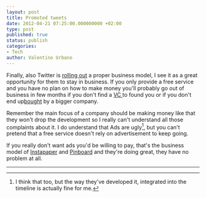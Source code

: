 ```yaml
---
layout: post
title: Promoted tweets
date: 2012-04-21 07:25:00.000000000 +02:00
type: post
published: true
status: publish
categories:
- Tech
author: Valentino Urbano 
---
```


Finally, also Twitter is [rolling out][0] a proper business model, I see it as a great opportunity for them to stay in business. If you only provide a free service and you have no plan on how to make money you'll probably go out of business in few months if you don't find a [VC ][1]to found you or if you don't end up[bought][2] by a bigger company.

Remember the main focus of a company should be making money like that they won't drop the development so I really can't understand all those complaints about it. I do understand that Ads are ugly[^1], but you can't pretend that a free service doesn't rely on advertisement to keep going.

If you really don't want ads you'd be willing to pay, that's the business model of [Instapaper][4] and [Pinboard][5] and they're doing great, they have no problem at all.

---

[^1]: I think that too, but the way they've developed it, integrated into the timeline is actually fine for me.


[0]: http://www.theverge.com/2012/3/20/2887724/twitter-promoted-tweets-ios-android-timeline
[1]: http://en.wikipedia.org/wiki/Venture_capital
[2]: http://blog.instagram.com/post/20785013897/instagram-facebook
[4]: http://www.instapaper.com/
[5]: https://pinboard.in/